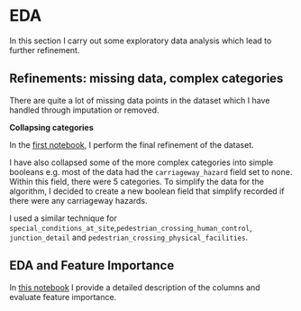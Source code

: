 # EDA

In this section I carry out some exploratory data analysis which lead to further refinement.

## Refinements: missing data, complex categories

There are quite a lot of missing data points in the dataset which I have handled through imputation or removed.

**Collapsing categories**

In the [first notebook](./01_handle_missing_and_unknown_values.ipynb), I perform the final refinement of the dataset.

I have also collapsed some of the more complex categories into simple booleans e.g. most of the data had the `carriageway_hazard` field set to none. Within this field, there were 5 categories. To simplify the data for the algorithm, I decided to create a new boolean field that simplify recorded if there were any carriageway hazards. 

I used a similar technique for `special_conditions_at_site`,`pedestrian_crossing_human_control`, `junction_detail` and `pedestrian_crossing_physical_facilities`. 

## EDA and Feature Importance

In [this notebook](./02_eda_feature_importance.ipynb) I provide a detailed description of the columns and evaluate feature importance.